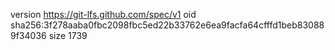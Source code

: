 version https://git-lfs.github.com/spec/v1
oid sha256:3f278aaba0fbc2098fbc5ed22b33762e6ea9facfa64cfffd1beb830889f34036
size 1739

